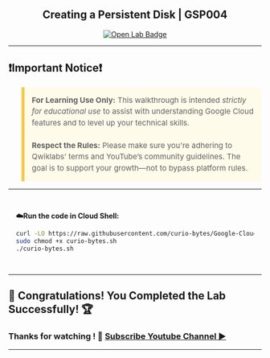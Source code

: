 
<h2 align="center">
Creating a Persistent Disk | GSP004
</h2>

<div align="center">
  <a href="https://www.cloudskillsboost.google/games/6276/labs/39706" target="_blank" rel="noopener noreferrer">
    <img src="https://img.shields.io/badge/Open_Lab-Cloud_Skills_Boost-4285F4?style=for-the-badge&logo=google&logoColor=white&labelColor=34A853" alt="Open Lab Badge">
  </a>
</div>

---

## ❗Important Notice❗

<blockquote style="background-color: #fffbea; border-left: 6px solid #f7c948; padding: 1em; font-size: 15px; line-height: 1.5;">
  <strong>For Learning Use Only:</strong> This walkthrough is intended <em>strictly for educational use</em> to assist with understanding Google Cloud features and to level up your technical skills.
  <br><br>
  <strong>Respect the Rules:</strong> Please make sure you're adhering to Qwiklabs’ terms and YouTube’s community guidelines. The goal is to support your growth—not to bypass platform rules.
</blockquote>

---

<div style="padding: 15px; margin: 10px 0;">
<p><strong>☁️Run the code in Cloud Shell:</strong></p>

```bash
curl -LO https://raw.githubusercontent.com/curio-bytes/Google-Cloud-Arcade/main/Creating%20a%20Persistent%20Disk/curio-bytes.sh
sudo chmod +x curio-bytes.sh
./curio-bytes.sh
```
</div>

---
## 🎉 Congratulations! You Completed the Lab Successfully! 🏆

### Thanks for watching ! 💮 [Subscribe Youtube Channel ▶️](https://youtube.com/@curio_bytes_15?si=rJfZC1bLswC79o3V)
---
